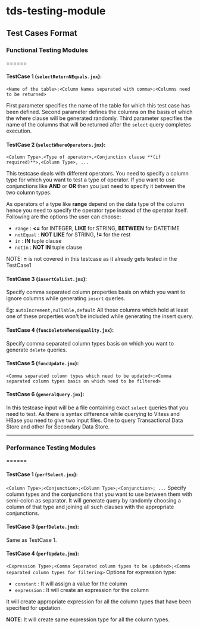 # tds-testing-module
## Test Cases Format
### Functional Testing Modules

======
#### TestCase 1 (`selectReturnNEquals.jmx`):
`<Name of the table>;<Column Names separated with comma>;<Columns need to be returned>`

First parameter specifies the name of the table for which this test case has been defined. 
Second parameter defines the columns on the basis of which the where clause will be generated randomly.
Third parameter specifies the name of the columns that will be returned after the `select` query completes execution.

#### TestCase 2 (`selectWhereOperators.jmx`): 
`<Column Type>,<Type of operator>,<Conjunction clause **(if required)**>,<Column Type>, ...`

This testcase deals with different operators. You need to specify a column type for which you want to test a type of operator. If you want to use conjunctions like **AND** or **OR** then you just need to specify it between the two column types. 

As operators of a type like **range** depend on the data type of the column hence you need to specify the operator type instead of the operator itself. Following are the options the user can choose: 
  * `range` : **<=** for INTEGER, **LIKE** for STRING, **BETWEEN** for DATETIME
  * `notEqual` : **NOT LIKE** for STRING, **!=** for the rest   
  * `in` : **IN** tuple clause
  * `notIn` : **NOT IN** tuple clause

NOTE: **=** is not covered in this testcase as it already gets tested in the TestCase1

#### TestCase 3 (`insertColList.jmx`): 
Specify comma separated column properties basis on which you want to ignore columns while generating `insert` queries.

Eg: `autoIncrement,nullable,default`
All those columns which hold at least one of these properties won't be included while generating the insert query.

#### TestCase 4 (`funcDeleteWhereEquality.jmx`): 
Specify comma separated column types basis on which you want to generate `delete` queries.

#### TestCase 5 (`funcUpdate.jmx`): 
`<Comma separated column types which need to be updated>;<Comma separated column types basis on which need to be filtered>`

#### TestCase 6 (`generalQuery.jmx`): 
In this testcase input will be a file containing exact `select` queries that you need to test. 
As there is syntax difference while querying to Vitess and HBase you need to give two input files. One to query Transactional Data Store and other for Secondary Data Store.

***

### Performance Testing Modules
======

#### TestCase 1 (`perfSelect.jmx`):
`<Column Type>;<Conjunction>;<Column Type>;<Conjunction>; ...`
Specify column types and the conjunctions that you want to use between them with semi-colon as separator. It will generate query by randomly choosing a column of that type and joining all such clauses with the appropriate conjunctions. 

#### TestCase 3 (`perfDelete.jmx`):
Same as TestCase 1.

#### TestCase 4 (`perfUpdate.jmx`):
`<Expression Type>;<Comma Separated column types to be updated>;<Comma separated column types for filtering>`
Options for expression type:
  * `constant` : It will assign a value for the column
  * `expression` : It will create an expression for the column

It will create appropriate expression for all the column types that have been specified for updation. 

**NOTE**: It will create same expression type for all the column types.